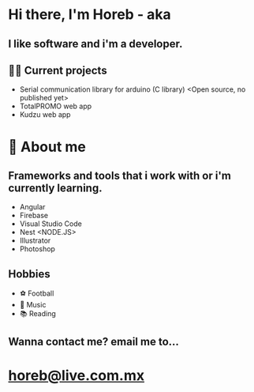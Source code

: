 # Hi there, I'm Horeb - aka <sparkyviruz11><shogundelqueso>

## I like software and i'm a developer.

## 👨‍💻 Current projects

- Serial communication library for arduino (C library) <Open source, no published yet>
- TotalPROMO web app <website><web app><angular>
- Kudzu web app <website><web app><angular>

# 🤠 About me

## Frameworks and tools that i work with or i'm currently learning.

- Angular <Angular2><HTML><CSS-SASS-SCSS><TYPESCRIPT>
- Firebase <NOSQL><SERVERLESS>
- Visual Studio Code <VSCODE>
- Nest <Learning><TYPESCRIPT><EXPRESS><NODE.JS>
- Illustrator <Graphic Design>
- Photoshop <Graphic Design>

## Hobbies

- ⚽ Football <Soccer>
- 🎸 Music <Drums><Guitar>
- 📚 Reading

## Wanna contact me? email me to...
# horeb@live.com.mx
